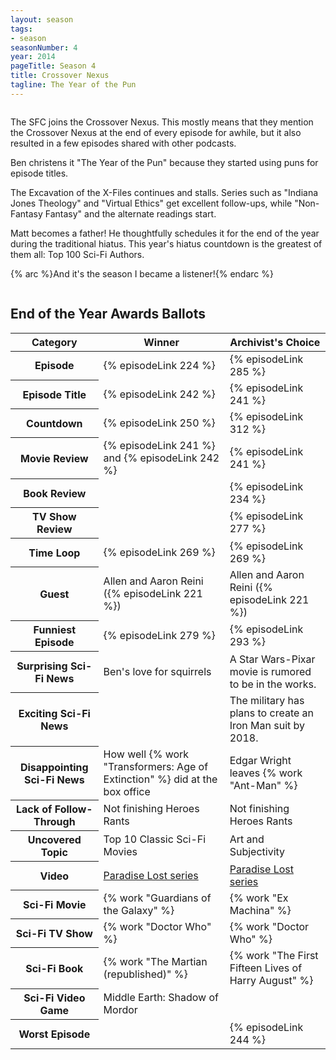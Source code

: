 ```yaml
---
layout: season
tags:
- season
seasonNumber: 4
year: 2014
pageTitle: Season 4
title: Crossover Nexus
tagline: The Year of the Pun
---
```

<div class="columns">
<div class="column is-half">

The SFC joins the Crossover Nexus. This mostly means that they mention the Crossover Nexus at the end of every episode for awhile, but it also resulted in a few episodes shared with other podcasts.

Ben christens it "The Year of the Pun" because they started using puns for episode titles.

The Excavation of the X-Files continues and stalls. Series such as "Indiana Jones Theology" and "Virtual Ethics" get excellent follow-ups, while "Non-Fantasy Fantasy" and the alternate readings start.

Matt becomes a father! He thoughtfully schedules it for the end of the year during the traditional hiatus. This year's hiatus countdown is the greatest of them all: Top 100 Sci-Fi Authors.

{% arc %}And it's the season I became a listener!{% endarc %}
</div>
</div>

<h2>End of the Year Awards Ballots</h2>
<table class="table is-striped">
    <thead>
        <tr>
            <th>Category</th>
            <th>Winner</th>
            <th class="archivist">Archivist's Choice</th>
        </tr>
    </thead>
    <tbody>
        <tr>
            <th>Episode</th>
            <td>{% episodeLink 224 %}</td>
            <td>{% episodeLink 285 %}</td>
        </tr>
        <tr>
            <th>Episode Title</th>
            <td>{% episodeLink 242 %}</td>
            <td>{% episodeLink 241 %}</td>
        </tr>
        <tr>
            <th>Countdown</th>
            <td>{% episodeLink 250 %}</td>
            <td>{% episodeLink 312 %}</td>
        </tr>
        <tr>
            <th>Movie Review</th>
            <td>{% episodeLink 241 %} and {% episodeLink 242 %}</td>
            <td>{% episodeLink 241 %}</td>
        </tr>
        <tr>
            <th>Book Review</th>
            <td></td>
            <td>{% episodeLink 234 %}</td>
        </tr>
        <tr>
            <th>TV Show Review</th>
            <td></td>
            <td>{% episodeLink 277 %}</td>
        </tr>
        <tr>
            <th>Time Loop</th>
            <td>{% episodeLink 269 %}</td>
            <td>{% episodeLink 269 %}</td>
        </tr>
        <tr>
            <th>Guest</th>
            <td>Allen and Aaron Reini ({% episodeLink 221 %})</td>
            <td>Allen and Aaron Reini ({% episodeLink 221 %})</td>
        </tr>
        <tr>
            <th>Funniest Episode</th>
            <td>{% episodeLink 279 %}</td>
            <td>{% episodeLink 293 %}</td>
        </tr>
        <tr>
            <th>Surprising Sci-Fi News</th>
            <td>Ben's love for squirrels</td>
            <td>A Star Wars-Pixar movie is rumored to be in the works.</td>
        </tr>
        <tr>
            <th>Exciting Sci-Fi News</th>
            <td></td>
            <td>The military has plans to create an Iron Man suit by 2018.</td>
        </tr>
        <tr>
            <th>Disappointing Sci-Fi News</th>
            <td>How well {% work "Transformers: Age of Extinction" %} did at the box office</td>
            <td>Edgar Wright leaves {% work "Ant-Man" %}</td>
        </tr>
        <tr>
            <th>Lack of Follow-Through</th>
            <td>Not finishing Heroes Rants</td>
            <td>Not finishing Heroes Rants</td>
        </tr>
        <tr>
            <th>Uncovered Topic</th>
            <td>Top 10 Classic Sci-Fi Movies</td>
            <td>Art and Subjectivity</td>
        </tr>
        <tr>
            <th>Video</th>
            <td><a href="https://www.youtube.com/watch?v=1kdb6aheldY">Paradise Lost series</a></td>
            <td><a href="https://www.youtube.com/watch?v=1kdb6aheldY">Paradise Lost series</a></td>
        </tr>
        <tr>
            <th>Sci-Fi Movie</th>
            <td>{% work "Guardians of the Galaxy" %}</td>
            <td>{% work "Ex Machina" %}</td>
        </tr>
        <tr>
            <th>Sci-Fi TV Show</th>
            <td>{% work "Doctor Who" %}</td>
            <td>{% work "Doctor Who" %}</td>
        </tr>
        <tr>
            <th>Sci-Fi Book</th>
            <td>{% work "The Martian (republished)" %}</td>
            <td>{% work "The First Fifteen Lives of Harry August" %}</td>
        </tr>
        <tr>
            <th>Sci-Fi Video Game</th>
            <td>Middle Earth: Shadow of Mordor</td>
            <td></td>
        </tr>
        <tr>
            <th>Worst Episode</th>
            <td></td>
            <td>{% episodeLink 244 %}</td>
        </tr>
    </tbody>
</table>